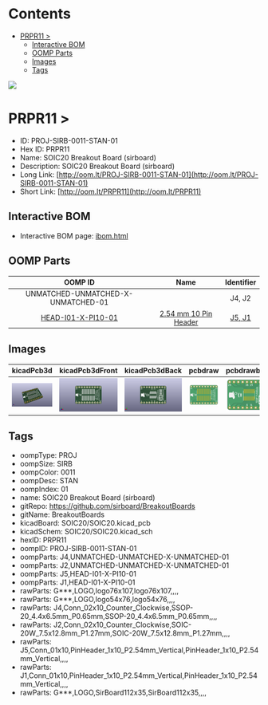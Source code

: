 



Contents
========

* [PRPR11 > ](#prpr11--)
	* [Interactive BOM](#interactive-bom)
	* [OOMP Parts](#oomp-parts)
	* [Images](#images)
	* [Tags](#tags)
  
![][im]
# PRPR11 > 

- ID: PROJ-SIRB-0011-STAN-01
- Hex ID: PRPR11
- Name: SOIC20 Breakout Board (sirboard)
- Description: SOIC20 Breakout Board (sirboard)
- Long Link: [http://oom.lt/PROJ-SIRB-0011-STAN-01](http://oom.lt/PROJ-SIRB-0011-STAN-01)
- Short Link: [http://oom.lt/PRPR11](http://oom.lt/PRPR11)

## Interactive BOM

- Interactive BOM page: [ibom.html](https://htmlpreview.github.io/?https://github.com/oomlout/oomlout_OOMP_projects/blob/main/PROJ-SIRB-0011-STAN-01/kicad/bom/ibom.html)

## OOMP Parts
  

|OOMP ID|Name|Identifier|
| :---: | :---: | :---: |
|UNMATCHED-UNMATCHED-X-UNMATCHED-01||J4, J2|
|[HEAD-I01-X-PI10-01](https://github.com/oomlout/oomlout_OOMP_parts/tree/main/HEAD-I01-X-PI10-01/)|[2.54 mm 10 Pin Header](https://github.com/oomlout/oomlout_OOMP_parts/tree/main/HEAD-I01-X-PI10-01/)|[J5, J1](https://github.com/oomlout/oomlout_OOMP_parts/tree/main/HEAD-I01-X-PI10-01/)|

## Images
  
  

|kicadPcb3d|kicadPcb3dFront|kicadPcb3dBack|pcbdraw|pcbdrawback|
| :---: | :---: | :---: | :---: | :---: |
|[![kicadPcb3d](kicadPcb3d_140.png)](kicadPcb3d.png)|[![kicadPcb3dFront](kicadPcb3dFront_140.png)](kicadPcb3dFront.png)|[![kicadPcb3dBack](kicadPcb3dBack_140.png)](kicadPcb3dBack.png)|[![pcbdraw](pcbdraw_140.png)](pcbdraw.png)|[![pcbdrawback](pcbdrawBack_140.png)](pcbdrawBack.png)|

## Tags

- oompType: PROJ
- oompSize: SIRB
- oompColor: 0011
- oompDesc: STAN
- oompIndex: 01
- name: SOIC20 Breakout Board (sirboard)
- gitRepo: https://github.com/sirboard/BreakoutBoards
- gitName: BreakoutBoards
- kicadBoard: SOIC20/SOIC20.kicad_pcb
- kicadSchem: SOIC20/SOIC20.kicad_sch
- hexID: PRPR11
- oompID: PROJ-SIRB-0011-STAN-01
- oompParts: J4,UNMATCHED-UNMATCHED-X-UNMATCHED-01
- oompParts: J2,UNMATCHED-UNMATCHED-X-UNMATCHED-01
- oompParts: J5,HEAD-I01-X-PI10-01
- oompParts: J1,HEAD-I01-X-PI10-01
- rawParts: G***,LOGO,logo76x107,logo76x107,,,,
- rawParts: G***,LOGO,logo54x76,logo54x76,,,,
- rawParts: J4,Conn_02x10_Counter_Clockwise,SSOP-20_4.4x6.5mm_P0.65mm,SSOP-20_4.4x6.5mm_P0.65mm,,,,
- rawParts: J2,Conn_02x10_Counter_Clockwise,SOIC-20W_7.5x12.8mm_P1.27mm,SOIC-20W_7.5x12.8mm_P1.27mm,,,,
- rawParts: J5,Conn_01x10,PinHeader_1x10_P2.54mm_Vertical,PinHeader_1x10_P2.54mm_Vertical,,,,
- rawParts: J1,Conn_01x10,PinHeader_1x10_P2.54mm_Vertical,PinHeader_1x10_P2.54mm_Vertical,,,,
- rawParts: G***,LOGO,SirBoard112x35,SirBoard112x35,,,,



[im]: kicadPcb3d_450.png
